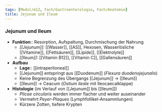 ```yaml
---
tags: [Modul/m12, Fach/Gastroenterologie, Fach/Anatomie]
title: Jejunum und Ileum
---
```

### Jejunum und Ileum
- **Funktion**:: Resorption, Aufspaltung, Durchmischung der Nahrung
	- *[[Jejunum]]:* [[Wasser]], [[AS]], Hexosen, Wasserlösliche [[Vitamine]], [[Fettsäuren]], [[Lipide]], [[Elektrolyte]]
	- *[[Ileum]]:* [[Vitamin B12]], [[Vitamin C]], [[Gallensäuren]]
- **Aufbau**
	- **Lage**:: [[intraperitoneal]]
	- [[Jejunum]] entspringt aus [[Duodenum]] (*Flexura duodenojejunalis*)
	- Keine Begrenzung des Übergangs [[Jejunum]] → [[Ileum]]
	- [[Ileum]] → Ceacum (*Ostium ileale* mit Ileocaecalklappe)
- **Histologie** (im Verlauf von [[Jejunum]] bis [[Ileum]])
	- *Plicae circularis* werden immer flacher und weiter auseinander
	- Vermehrt *Peyer-Plaques* (Lymphfollikel-Ansammlungen)
	- Kürzere Zotten, tiefere Krypten